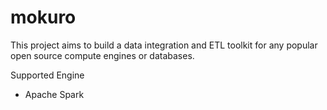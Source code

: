 # mokuro
This project aims to build a data integration and ETL toolkit for any popular open source compute engines or databases.

Supported Engine
- Apache Spark